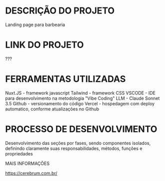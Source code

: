 # DESCRIÇÃO DO PROJETO

Landing page para barbearia

# LINK DO PROJETO

???

# FERRAMENTAS UTILIZADAS

Nuxt.JS - framework javascript
Tailwind - framework CSS
VSCODE - IDE para desenvolvimento na metodologia "Vibe Coding"
LLM - Claude Sonnet 3.5
Github - versionamento do código
Vercel - hospedagem com deploy automatico, conforme atualizações no Github

# PROCESSO DE DESENVOLVIMENTO

Desenvolvimento das seções por fases, sendo componentes isolados, definindo claramente suas responsabilidades, métodos, funções e propriedades

MAIS INFORMAÇÕES

https://cerebrum.com.br/